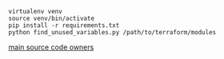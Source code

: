 ```
virtualenv venv
source venv/bin/activate
pip install -r requirements.txt
python find_unused_variables.py /path/to/terraform/modules
```

[main source code owners](https://github.com/wellcometrust/terraform-modules)